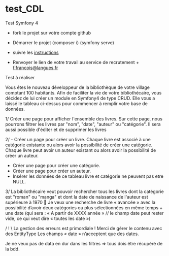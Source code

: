 # test_CDL
Test Symfony 4


* fork le projet sur votre compte github

* Démarrer le projet (composer i) (symfony serve)
  
* suivre les [instructions](https://github.com/lecomptoirdeslangues/test_CDL/blob/main/instruction.pdf)

* Renvoyer le lien de votre travail au service de recrutement + f.francois@langues.fr 

Test à réaliser

Vous êtes le nouveau développeur de la bibliothèque de votre village comptant 100 habitants. Afin
de faciliter la vie de votre bibliothécaire, vous décidez de lui créer un module en Symfony4 de type
CRUD. Elle vous a laissé le tableau ci-dessus pour commencer à remplir votre base de données.

1/ Créer une page pour afficher l'ensemble des livres.
Sur cette page, nous pourrons filtrer les livres par "nom", "date", "auteur" ou "catégorie".
Il sera aussi possible d'éditer et de supprimer les livres

2/ - Créer un page pour créer un livre.
Chaque livre est associé à une catégorie existante ou alors avoir la possibilité de créer une
catégorie.
Chaque livre peut avoir un auteur existant ou alors avoir la possibilité de créer un auteur.
- Créer une page pour créer une catégorie.
- Créer une page pour créer un auteur.
- Insérer les données de ce tableau
livre et catégorie ne peuvent pas etre NULL.

3/ La bibliothécaire veut pouvoir rechercher tous les livres dont la catégorie est "roman" ou
"manga" et dont la date de naissance de l'auteur est supérieure à 1970
 Je veux une recherche de livre « avancée » avec la possibilité d’avoir deux catégories ou plus
sélectionnées en même temps + une date (qui sera : « A partir de XXXX année » // le champ
date peut rester vide, ce qui veut dire « toutes les date »)

/ ! \ La gestion des erreurs est primordiale !
Merci de gérer le contenu avec des EntityType
Les champs « date » n’acceptent que des dates.

Je ne veux pas de data en dur dans les filtres => tous dois être récupéré de la bdd.
